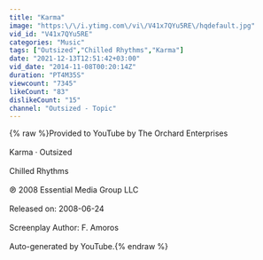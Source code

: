 ```yaml
---
title: "Karma"
image: "https:\/\/i.ytimg.com\/vi\/V41x7QYu5RE\/hqdefault.jpg"
vid_id: "V41x7QYu5RE"
categories: "Music"
tags: ["Outsized","Chilled Rhythms","Karma"]
date: "2021-12-13T12:51:42+03:00"
vid_date: "2014-11-08T00:20:14Z"
duration: "PT4M35S"
viewcount: "7345"
likeCount: "83"
dislikeCount: "15"
channel: "Outsized - Topic"
---
```

{% raw %}Provided to YouTube by The Orchard Enterprises<br /><br />Karma · Outsized<br /><br />Chilled Rhythms<br /><br />℗ 2008 Essential Media Group LLC<br /><br />Released on: 2008-06-24<br /><br />Screenplay  Author: F. Amoros<br /><br />Auto-generated by YouTube.{% endraw %}
